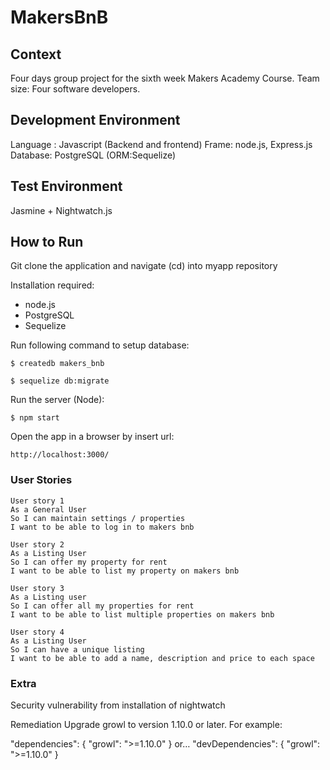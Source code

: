 # MakersBnB

## Context
Four days group project for the sixth week Makers Academy Course.
Team size: Four software developers.

## Development Environment
Language : Javascript (Backend and frontend)
Frame: node.js, Express.js
Database: PostgreSQL (ORM:Sequelize)

## Test Environment
Jasmine + Nightwatch.js

## How to Run
Git clone the application and navigate (cd) into myapp repository

Installation required:
* node.js
* PostgreSQL
* Sequelize

Run following command to setup database:
```
$ createdb makers_bnb
```

```
$ sequelize db:migrate
```

Run the server (Node):

```
$ npm start
```

Open the app in a browser by insert url:
```
http://localhost:3000/
```

### User Stories
```
User story 1
As a General User
So I can maintain settings / properties
I want to be able to log in to makers bnb

User story 2
As a Listing User
So I can offer my property for rent
I want to be able to list my property on makers bnb

User story 3
As a Listing user
So I can offer all my properties for rent
I want to be able to list multiple properties on makers bnb

User story 4
As a Listing User
So I can have a unique listing
I want to be able to add a name, description and price to each space

```

### Extra
Security vulnerability from installation of nightwatch

Remediation
Upgrade growl to version 1.10.0 or later. For example:

"dependencies": {
  "growl": ">=1.10.0"
}
or…
"devDependencies": {
  "growl": ">=1.10.0"
}
